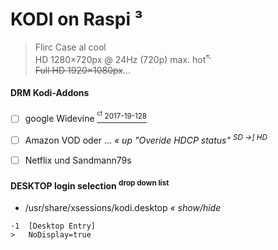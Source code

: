 # KODI on Raspi ³
> Flirc Case al cool  
> HD 1280×720px @ 24Hz (720p) max. hot<sup>:arrow_upper_left:</sup>  
> ~~Full HD 1920×1080px~~… 


#### DRM Kodi-Addons
- [ ] google Widevine [ <sup><sup>ct</sup> 2017-19-128</sup> ](https://ct.de/y7ve)
- [ ] Amazon VOD oder … _« up "Overide HDCP status" <sup>SD →\] HD</sup>_
- [ ] Netflix und Sandmann79s


#### DESKTOP login selection <sup>drop down list</sup>
* /usr/share/xsessions/kodi.desktop _«  show/hide_

```
·1  [Desktop Entry]
>   NoDisplay=true
```